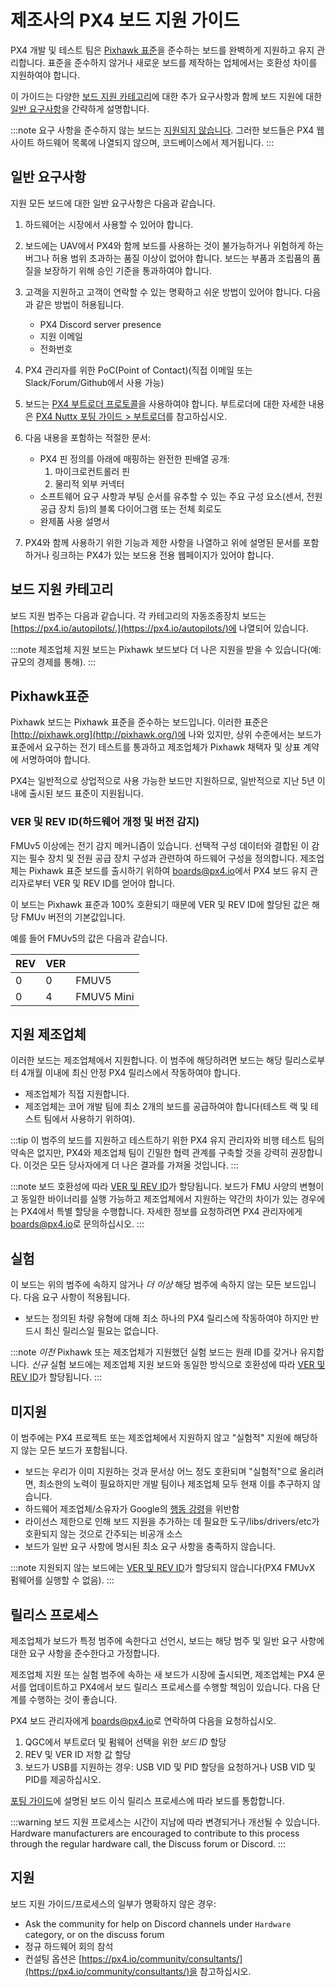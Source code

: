 # 제조사의 PX4 보드 지원 가이드

PX4 개발 및 테스트 팀은 [Pixhawk 표준](https://pixhawk.org/standards/)을 준수하는 보드를 완벽하게 지원하고 유지 관리합니다. 표준을 준수하지 않거나 새로운 보드를 제작하는 업체에서는 호환성 차이를 지원하여야 합니다.

이 가이드는 다양한 [보드 지원 카테고리](#board-support-categories)에 대한 추가 요구사항과 함께 보드 지원에 대한 [일반 요구사항](#general_requirements)을 간략하게 설명합니다.

:::note
요구 사항을 준수하지 않는 보드는 [지원되지 않습니다](#unsupported). 그러한 보드들은 PX4 웹사이트 하드웨어 목록에 나열되지 않으며, 코드베이스에서 제거됩니다.
:::

<a id="general_requirements"></a>

## 일반 요구사항

지원 모든 보드에 대한 일반 요구사항은 다음과 같습니다.

1. 하드웨어는 시장에서 사용할 수 있어야 합니다.
1. 보드에는 UAV에서 PX4와 함께 보드를 사용하는 것이 불가능하거나 위험하게 하는 버그나 허용 범위 초과하는  품질 이상이 없어야 합니다. 보드는 부품과 조립품의 품질을 보장하기 위해 승인 기준을 통과하여야 합니다.
1. 고객을 지원하고 고객이 연락할 수 있는 명확하고 쉬운 방법이 있어야 합니다. 다음과 같은 방법이 허용됩니다.
   - PX4 Discord server presence
   - 지원 이메일
   - 전화번호

1. PX4 관리자를 위한 PoC(Point of Contact)(직접 이메일 또는 Slack/Forum/Github에서 사용 가능)
1. 보드는 [PX4 부트로더 프로토콜](https://github.com/PX4/PX4-Autopilot/tree/master/platforms/nuttx/src/bootloader)을 사용하여야 합니다. 부트로더에 대한 자세한 내용은 [PX4 Nuttx 포팅 가이드 > 부트로더](../hardware/porting_guide_nuttx.md#bootloader)를 참고하십시오.
1. 다음 내용을 포함하는 적절한 문서:

    - PX4 핀 정의를 아래에 매핑하는 완전한 핀배열 공개:
      1. 마이크로컨트롤러 핀
      2. 물리적 외부 커넥터
    - 소프트웨어 요구 사항과 부팅 순서를 유추할 수 있는 주요 구성 요소(센서, 전원 공급 장치 등)의 블록 다이어그램 또는 전체 회로도
    - 완제품 사용 설명서
1. PX4와 함께 사용하기 위한 기능과 제한 사항을 나열하고 위에 설명된 문서를 포함하거나 링크하는 PX4가 있는 보드용 전용 웹페이지가 있어야 합니다.

## 보드 지원 카테고리

보드 지원 범주는 다음과 같습니다. 각 카테고리의 자동조종장치 보드는 [https://px4.io/autopilots/.](https://px4.io/autopilots/)에 나열되어 있습니다.

:::note
제조업체 지원 보드는 Pixhawk 보드보다 더 나은 지원을 받을 수 있습니다(예: 규모의 경제를 통해).
:::

## Pixhawk표준

Pixhawk 보드는 Pixhawk 표준을 준수하는 보드입니다. 이러한 표준은 [http://pixhawk.org](http://pixhawk.org/)에 나와 있지만, 상위 수준에서는 보드가 표준에서 요구하는 전기 테스트를 통과하고 제조업체가 Pixhawk 채택자 및 상표 계약에 서명하여야 합니다.

PX4는 일반적으로 상업적으로 사용 가능한 보드만 지원하므로, 일반적으로 지난 5년 이내에 출시된 보드 표준이 지원됩니다.

<a id="ver_rev_id"></a>

### VER 및 REV ID(하드웨어 개정 및 버전 감지)

FMUv5 이상에는 전기 감지 메커니즘이 있습니다. 선택적 구성 데이터와 결합된 이 감지는 필수 장치 및 전원 공급 장치 구성과 관련하여 하드웨어 구성을 정의합니다. 제조업체는 Pixhawk 표준 보드를 출시하기 위하여 [boards@px4.io](mailto:boards@px4.io)에서 PX4 보드 유지 관리자로부터 VER 및 REV ID를 얻어야 합니다.

이 보드는 Pixhawk 표준과 100% 호환되기 때문에 VER 및 REV ID에 할당된 값은 해당 FMUv 버전의 기본값입니다.

예를 들어 FMUv5의 값은 다음과 같습니다.

| REV | VER | &nbsp;     |
| --- | --- | ---------- |
| 0   | 0   | FMUV5      |
| 0   | 4   | FMUV5 Mini |


## 지원 제조업체

이러한 보드는 제조업체에서 지원합니다. 이 범주에 해당하려면 보드는 해당 릴리스로부터 4개월 이내에 최신 안정 PX4 릴리스에서 작동하여야 합니다.

- 제조업체가 직접 지원합니다.
- 제조업체는 코어 개발 팀에 최소 2개의 보드를 공급하여야 합니다(테스트 랙 및 테스트 팀에서 사용하기 위하여).

:::tip
이 범주의 보드를 지원하고 테스트하기 위한 PX4 유지 관리자와 비행 테스트 팀의 약속은 없지만, PX4와 제조업체 팀이 긴밀한 협력 관계를 구축할 것을 강력히 권장합니다.
이것은 모든 당사자에게 더 나은 결과를 가져올 것입니다.
:::

:::note
보드 호환성에 따라 [VER 및 REV ID](#ver_rev_id)가 할당됩니다. 보드가 FMU 사양의 변형이고 동일한 바이너리를 실행 가능하고 제조업체에서 지원하는 약간의 차이가 있는 경우에는 PX4에서 특별 할당을 수행합니다. 자세한 정보를 요청하려면 PX4 관리자에게 [boards@px4.io](mailto:boards@px4.io)로 문의하십시오.
:::

## 실험

이 보드는 위의 범주에 속하지 않거나 _더 이상_ 해당 범주에 속하지 않는 모든 보드입니다. 다음 요구 사항이 적용됩니다.

- 보드는 정의된 차량 유형에 대해 최소 하나의 PX4 릴리스에 작동하여야 하지만 반드시 최신 릴리스일 필요는 없습니다.

:::note
_이전_ Pixhawk 또는 제조업체가 지원했던 실험 보드는 원래 ID를 갖거나 유지합니다. *신규* 실험 보드에는 제조업체 지원 보드와 동일한 방식으로 호환성에 따라 [VER 및 REV ID](#ver_rev_id)가 할당됩니다.
:::

<a id="unsupported"></a>

## 미지원

이 범주에는 PX4 프로젝트 또는 제조업체에서 지원하지 않고 "실험적" 지원에 해당하지 않는 모든 보드가 포함됩니다.

- 보드는 우리가 이미 지원하는 것과 문서상 어느 정도 호환되며 "실험적"으로 올리려면, 최소한의 노력이 필요하지만 개발 팀이나 제조업체 모두 현재 이를 추구하지 않습니다.
- 하드웨어 제조업체/소유자가 Google의 [행동 강령](https://discuss.px4.io/t/code-of-conduct/13655)을 위반함
- 라이선스 제한으로 인해 보드 지원을 추가하는 데 필요한 도구/libs/drivers/etc가 호환되지 않는 것으로 간주되는 비공개 소스
- 보드가 일반 요구 사항에 명시된 최소 요구 사항을 충족하지 않습니다.

:::note
지원되지 않는 보드에는 [VER 및 REV ID](#ver_rev_id)가 할당되지 않습니다(PX4 FMUvX 펌웨어를 실행할 수 없음).
:::

## 릴리스 프로세스

제조업체가 보드가 특정 범주에 속한다고 선언시, 보드는 해당 범주 및 일반 요구 사항에 대한 요구 사항을 준수한다고 가정합니다.

제조업체 지원 또는 실험 범주에 속하는 새 보드가 시장에 출시되면, 제조업체는 PX4 문서를 업데이트하고 PX4에서 보드 릴리스 프로세스를 수행할 책임이 있습니다. 다음 단계를 수행하는 것이 좋습니다.

PX4 보드 관리자에게 [boards@px4.io](mailto:boards@px4.io)로 연락하여 다음을 요청하십시오.

1. QGC에서 부트로더 및 펌웨어 선택을 위한 *보드 ID* 할당
2. REV 및 VER ID 저항 값 할당
3. 보드가 USB를 지원하는 경우: USB VID 및 PID 할당을 요청하거나 USB VID 및 PID를 제공하십시오.

[포팅 가이드](../hardware/porting_guide.md)에 설명된 보드 이식 릴리스 프로세스에 따라 보드를 통합합니다.

:::warning
보드 지원 프로세스는 시간이 지남에 따라 변경되거나 개선될 수 있습니다.
Hardware manufacturers are encouraged to contribute to this process through the regular hardware call, the Discuss forum or Discord.
:::

## 지원

보드 지원 가이드/프로세스의 일부가 명확하지 않은 경우:

- Ask the community for help on Discord channels under `Hardware` category, or on the discuss forum
- 정규 하드웨어 회의 참석
- 컨설팅 옵션은 [https://px4.io/community/consultants/](https://px4.io/community/consultants/)을 참고하십시오.
